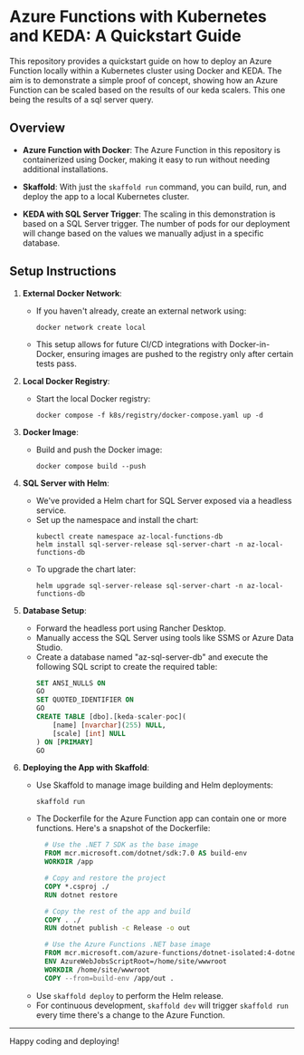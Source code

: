 # Azure Functions with Kubernetes and KEDA: A Quickstart Guide

This repository provides a quickstart guide on how to deploy an Azure Function locally within a Kubernetes cluster using Docker and KEDA. The aim is to demonstrate a simple proof of concept, showing how an Azure Function can be scaled based on the results of our keda scalers. This one being the results of a sql server query.

## Overview

- **Azure Function with Docker**: The Azure Function in this repository is containerized using Docker, making it easy to run without needing additional installations.
  
- **Skaffold**: With just the `skaffold run` command, you can build, run, and deploy the app to a local Kubernetes cluster.
  
- **KEDA with SQL Server Trigger**: The scaling in this demonstration is based on a SQL Server trigger. The number of pods for our deployment will change based on the values we manually adjust in a specific database.

## Setup Instructions

1. **External Docker Network**:
    - If you haven't already, create an external network using:
      ```
      docker network create local
      ```
    - This setup allows for future CI/CD integrations with Docker-in-Docker, ensuring images are pushed to the registry only after certain tests pass.

2. **Local Docker Registry**:
    - Start the local Docker registry:
      ```
      docker compose -f k8s/registry/docker-compose.yaml up -d
      ```

3. **Docker Image**:
    - Build and push the Docker image:
      ```
      docker compose build --push
      ```

4. **SQL Server with Helm**:
    - We've provided a Helm chart for SQL Server exposed via a headless service.
    - Set up the namespace and install the chart:
      ```
      kubectl create namespace az-local-functions-db
      helm install sql-server-release sql-server-chart -n az-local-functions-db
      ```
    - To upgrade the chart later:
      ```
      helm upgrade sql-server-release sql-server-chart -n az-local-functions-db
      ```

5. **Database Setup**:
    - Forward the headless port using Rancher Desktop.
    - Manually access the SQL Server using tools like SSMS or Azure Data Studio.
    - Create a database named "az-sql-server-db" and execute the following SQL script to create the required table:
      ```sql
      SET ANSI_NULLS ON
      GO
      SET QUOTED_IDENTIFIER ON
      GO
      CREATE TABLE [dbo].[keda-scaler-poc](
          [name] [nvarchar](255) NULL,
          [scale] [int] NULL
      ) ON [PRIMARY]
      GO
      ```

6. **Deploying the App with Skaffold**:
    - Use Skaffold to manage image building and Helm deployments:
      ```
      skaffold run
      ```
    - The Dockerfile for the Azure Function app can contain one or more functions. Here's a snapshot of the Dockerfile:
      ```Dockerfile
        # Use the .NET 7 SDK as the base image
        FROM mcr.microsoft.com/dotnet/sdk:7.0 AS build-env
        WORKDIR /app

        # Copy and restore the project
        COPY *.csproj ./
        RUN dotnet restore

        # Copy the rest of the app and build
        COPY . ./
        RUN dotnet publish -c Release -o out

        # Use the Azure Functions .NET base image
        FROM mcr.microsoft.com/azure-functions/dotnet-isolated:4-dotnet-isolated7.0-slim AS runtime
        ENV AzureWebJobsScriptRoot=/home/site/wwwroot
        WORKDIR /home/site/wwwroot
        COPY --from=build-env /app/out .
      ```
    - Use `skaffold deploy` to perform the Helm release.
    - For continuous development, `skaffold dev` will trigger `skaffold run` every time there's a change to the Azure Function.

---

Happy coding and deploying!